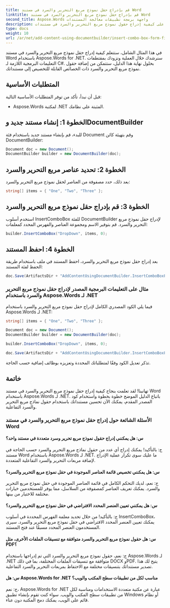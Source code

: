 ```yaml
---
title: قم بإدراج حقل نموذج مربع التحرير والسرد في مستند Word
linktitle: قم بإدراج حقل نموذج مربع التحرير والسرد في مستند Word
second_title: Aspose.Words واجهة برمجة تطبيقات معالجة المستندات
description: تعرف على كيفية إدراج حقول نموذج مربع التحرير والسرد في مستندات Word باستخدام Aspose.Words لـ .NET. دليل خطوة بخطوة.
type: docs
weight: 10
url: /ar/net/add-content-using-documentbuilder/insert-combo-box-form-field/
---
```

في هذا المثال الشامل، ستتعلم كيفية إدراج حقل نموذج مربع التحرير والسرد في مستند Word باستخدام Aspose.Words for .NET. سنرشدك خلال العملية ونزودك بمقتطفات التعليمات البرمجية اللازمة لـ C#. بحلول نهاية هذا الدليل، ستتمكن من إضافة حقول نموذج مربع التحرير والسرد ذات الخصائص القابلة للتخصيص إلى مستنداتك.

## المتطلبات الأساسية
قبل أن نبدأ، تأكد من توفر المتطلبات الأساسية التالية:
- Aspose.Words لمكتبة .NET المثبتة على نظامك.

## الخطوة 1: إنشاء مستند جديد وDocumentBuilder
للبدء، قم بإنشاء مستند جديد باستخدام فئة Document وقم بتهيئة كائن DocumentBuilder:

```csharp
Document doc = new Document();
DocumentBuilder builder = new DocumentBuilder(doc);
```

## الخطوة 2: تحديد عناصر مربع التحرير والسرد
بعد ذلك، حدد مصفوفة من العناصر لحقل نموذج مربع التحرير والسرد:

```csharp
string[] items = { "One", "Two", "Three" };
```

## الخطوة 3: قم بإدراج حقل نموذج مربع التحرير والسرد
استخدم أسلوب InsertComboBox للفئة DocumentBuilder لإدراج حقل نموذج مربع التحرير والسرد. قم بتوفير الاسم ومجموعة العناصر والفهرس المحدد كمعلمات:

```csharp
builder.InsertComboBox("DropDown", items, 0);
```

## الخطوة 4: احفظ المستند
بعد إدراج حقل نموذج مربع التحرير والسرد، احفظ المستند في ملف باستخدام طريقة الحفظ لفئة المستند:

```csharp
doc.Save(ArtifactsDir + "AddContentUsingDocumentBuilder.InsertComboBoxFormField.docx");
```

### مثال على التعليمات البرمجية المصدر لإدراج حقل نموذج مربع التحرير والسرد باستخدام Aspose.Words لـ .NET
فيما يلي الكود المصدري الكامل لإدراج حقل نموذج مربع التحرير والسرد باستخدام Aspose.Words لـ .NET:

```csharp
string[] items = { "One", "Two", "Three" };

Document doc = new Document();
DocumentBuilder builder = new DocumentBuilder(doc);

builder.InsertComboBox("DropDown", items, 0);

doc.Save(ArtifactsDir + "AddContentUsingDocumentBuilder.InsertComboBoxFormField.docx");
```

تذكر تعديل الكود وفقًا لمتطلباتك المحددة وتعزيزه بوظائف إضافية حسب الحاجة.

## خاتمة
تهانينا! لقد تعلمت بنجاح كيفية إدراج حقل نموذج مربع التحرير والسرد في مستند Word باستخدام Aspose.Words لـ .NET. باتباع الدليل الموضح خطوة بخطوة واستخدام كود المصدر المقدم، يمكنك الآن تحسين مستنداتك باستخدام حقول نماذج مربع التحرير والسرد التفاعلية.

### الأسئلة الشائعة حول إدراج حقل نموذج مربع التحرير والسرد في مستند Word

#### س: هل يمكنني إدراج حقول نموذج مربع تحرير وسرد متعددة في مستند واحد؟

ج: بالتأكيد! يمكنك إدراج أي عدد من حقول نماذج مربع التحرير والسرد حسب الحاجة في مستند Word باستخدام Aspose.Words لـ .NET. ما عليك سوى تكرار عملية الإدراج لإضافة مربعات التحرير والسرد التفاعلية المتعددة.

#### س: هل يمكنني تخصيص قائمة العناصر الموجودة في حقل نموذج مربع التحرير والسرد؟

ج: نعم، لديك التحكم الكامل في قائمة العناصر الموجودة في حقل نموذج مربع التحرير والسرد. يمكنك تعريف العناصر كمصفوفة من السلاسل، مما يوفر للمستخدمين خيارات مختلفة للاختيار من بينها.

#### س: هل يمكنني تعيين العنصر المحدد الافتراضي في حقل نموذج مربع التحرير والسرد؟

ج: بالتأكيد! من خلال تحديد معلمة الفهرس المحددة في أسلوب InsertComboBox، يمكنك تعيين العنصر المحدد الافتراضي في حقل نموذج مربع التحرير والسرد. سيرى المستخدمون العنصر المحدد مسبقًا عند فتح المستند.

#### س: هل حقول نموذج مربع التحرير والسرد متوافقة مع تنسيقات الملفات الأخرى، مثل PDF؟

ج: نعم، حقول نموذج مربع التحرير والسرد التي تم إدراجها باستخدام Aspose.Words لـ .NET متوافقة مع تنسيقات الملفات المختلفة، بما في ذلك DOCX وPDF. يتيح لك هذا تصدير مستنداتك بتنسيقات مختلفة مع الاحتفاظ بمربعات التحرير والسرد التفاعلية.

#### س: هل Aspose.Words for .NET مناسب لكل من تطبيقات سطح المكتب والويب؟

ج: نعم، Aspose.Words for .NET عبارة عن مكتبة متعددة الاستخدامات ومناسبة لكل من تطبيقات سطح المكتب والويب. سواء كنت تقوم بإنشاء تطبيق Windows أو نظام قائم على الويب، يمكنك دمج المكتبة دون عناء.